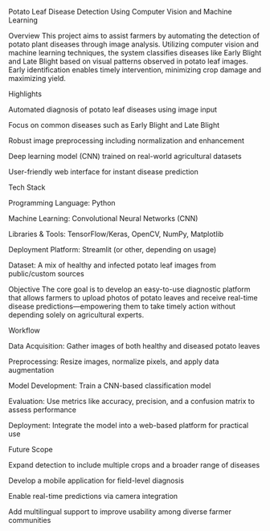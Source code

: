 Potato Leaf Disease Detection Using Computer Vision and Machine Learning

Overview
This project aims to assist farmers by automating the detection of potato plant diseases through image analysis. Utilizing computer vision and machine learning techniques, the system classifies diseases like Early Blight and Late Blight based on visual patterns observed in potato leaf images. Early identification enables timely intervention, minimizing crop damage and maximizing yield.

Highlights

Automated diagnosis of potato leaf diseases using image input

Focus on common diseases such as Early Blight and Late Blight

Robust image preprocessing including normalization and enhancement

Deep learning model (CNN) trained on real-world agricultural datasets

User-friendly web interface for instant disease prediction

Tech Stack

Programming Language: Python

Machine Learning: Convolutional Neural Networks (CNN)

Libraries & Tools: TensorFlow/Keras, OpenCV, NumPy, Matplotlib

Deployment Platform: Streamlit (or other, depending on usage)

Dataset: A mix of healthy and infected potato leaf images from public/custom sources

Objective
The core goal is to develop an easy-to-use diagnostic platform that allows farmers to upload photos of potato leaves and receive real-time disease predictions—empowering them to take timely action without depending solely on agricultural experts.

Workflow

Data Acquisition: Gather images of both healthy and diseased potato leaves

Preprocessing: Resize images, normalize pixels, and apply data augmentation

Model Development: Train a CNN-based classification model

Evaluation: Use metrics like accuracy, precision, and a confusion matrix to assess performance

Deployment: Integrate the model into a web-based platform for practical use

Future Scope

Expand detection to include multiple crops and a broader range of diseases

Develop a mobile application for field-level diagnosis

Enable real-time predictions via camera integration

Add multilingual support to improve usability among diverse farmer communities

